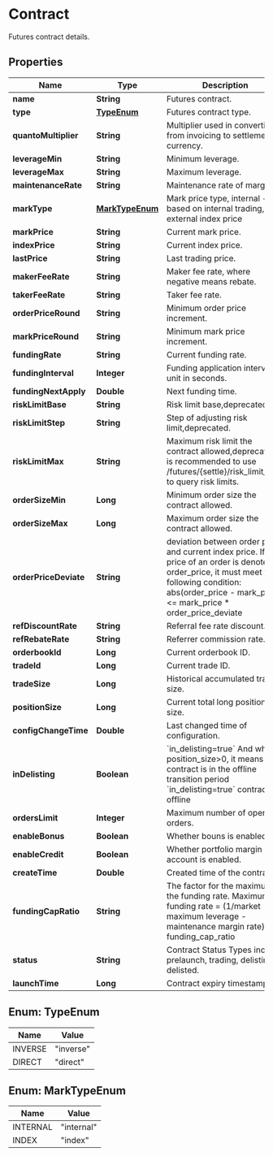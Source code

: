 
# Contract

Futures contract details.

## Properties

Name | Type | Description | Notes
------------ | ------------- | ------------- | -------------
**name** | **String** | Futures contract. |  [optional]
**type** | [**TypeEnum**](#TypeEnum) | Futures contract type. |  [optional]
**quantoMultiplier** | **String** | Multiplier used in converting from invoicing to settlement currency. |  [optional]
**leverageMin** | **String** | Minimum leverage. |  [optional]
**leverageMax** | **String** | Maximum leverage. |  [optional]
**maintenanceRate** | **String** | Maintenance rate of margin. |  [optional]
**markType** | [**MarkTypeEnum**](#MarkTypeEnum) | Mark price type, internal - based on internal trading, external index price |  [optional]
**markPrice** | **String** | Current mark price. |  [optional]
**indexPrice** | **String** | Current index price. |  [optional]
**lastPrice** | **String** | Last trading price. |  [optional]
**makerFeeRate** | **String** | Maker fee rate, where negative means rebate. |  [optional]
**takerFeeRate** | **String** | Taker fee rate. |  [optional]
**orderPriceRound** | **String** | Minimum order price increment. |  [optional]
**markPriceRound** | **String** | Minimum mark price increment. |  [optional]
**fundingRate** | **String** | Current funding rate. |  [optional]
**fundingInterval** | **Integer** | Funding application interval, unit in seconds. |  [optional]
**fundingNextApply** | **Double** | Next funding time. |  [optional]
**riskLimitBase** | **String** | Risk limit base,deprecated. |  [optional]
**riskLimitStep** | **String** | Step of adjusting risk limit,deprecated. |  [optional]
**riskLimitMax** | **String** | Maximum risk limit the contract allowed,deprecated,It is recommended to use /futures/{settle}/risk_limit_tiers to query risk limits. |  [optional]
**orderSizeMin** | **Long** | Minimum order size the contract allowed. |  [optional]
**orderSizeMax** | **Long** | Maximum order size the contract allowed. |  [optional]
**orderPriceDeviate** | **String** | deviation between order price and current index price. If price of an order is denoted as order_price, it must meet the following condition:   abs(order_price - mark_price) &lt;&#x3D; mark_price * order_price_deviate |  [optional]
**refDiscountRate** | **String** | Referral fee rate discount. |  [optional]
**refRebateRate** | **String** | Referrer commission rate. |  [optional]
**orderbookId** | **Long** | Current orderbook ID. |  [optional]
**tradeId** | **Long** | Current trade ID. |  [optional]
**tradeSize** | **Long** | Historical accumulated trade size. |  [optional]
**positionSize** | **Long** | Current total long position size. |  [optional]
**configChangeTime** | **Double** | Last changed time of configuration. |  [optional]
**inDelisting** | **Boolean** | &#x60;in_delisting&#x3D;true&#x60; And when position_size&gt;0, it means the contract is in the offline transition period &#x60;in_delisting&#x3D;true&#x60; contract is offline |  [optional]
**ordersLimit** | **Integer** | Maximum number of open orders. |  [optional]
**enableBonus** | **Boolean** | Whether bouns is enabled. |  [optional]
**enableCredit** | **Boolean** | Whether portfolio margin account is enabled. |  [optional]
**createTime** | **Double** | Created time of the contract. |  [optional]
**fundingCapRatio** | **String** | The factor for the maximum of the funding rate. Maximum of funding rate &#x3D; (1/market maximum leverage - maintenance margin rate) * funding_cap_ratio |  [optional]
**status** | **String** | Contract Status Types include: prelaunch, trading, delisting, delisted. |  [optional]
**launchTime** | **Long** | Contract expiry timestamp. |  [optional]

## Enum: TypeEnum

Name | Value
---- | -----
INVERSE | &quot;inverse&quot;
DIRECT | &quot;direct&quot;

## Enum: MarkTypeEnum

Name | Value
---- | -----
INTERNAL | &quot;internal&quot;
INDEX | &quot;index&quot;

